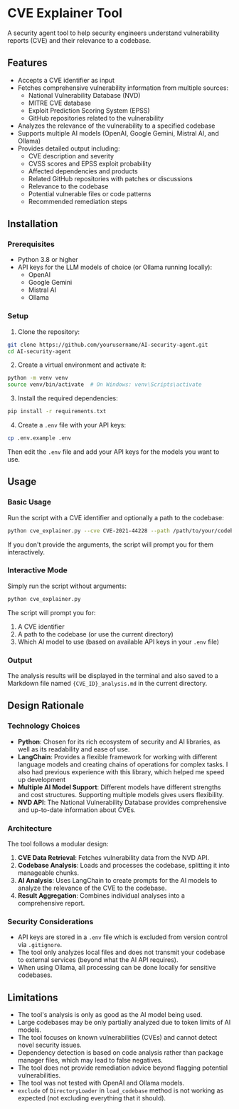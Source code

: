 # CVE Explainer Tool

A security agent tool to help security engineers understand vulnerability reports (CVE) and their relevance to a codebase.

## Features

- Accepts a CVE identifier as input
- Fetches comprehensive vulnerability information from multiple sources:
  - National Vulnerability Database (NVD)
  - MITRE CVE database
  - Exploit Prediction Scoring System (EPSS)
  - GitHub repositories related to the vulnerability
- Analyzes the relevance of the vulnerability to a specified codebase
- Supports multiple AI models (OpenAI, Google Gemini, Mistral AI, and Ollama)
- Provides detailed output including:
  - CVE description and severity
  - CVSS scores and EPSS exploit probability
  - Affected dependencies and products
  - Related GitHub repositories with patches or discussions
  - Relevance to the codebase
  - Potential vulnerable files or code patterns
  - Recommended remediation steps

## Installation

### Prerequisites

- Python 3.8 or higher
- API keys for the LLM models of choice (or Ollama running locally):
  - OpenAI
  - Google Gemini
  - Mistral AI
  - Ollama

### Setup

1. Clone the repository:

```bash
git clone https://github.com/yourusername/AI-security-agent.git
cd AI-security-agent
```

2. Create a virtual environment and activate it:

```bash
python -m venv venv
source venv/bin/activate  # On Windows: venv\Scripts\activate
```

3. Install the required dependencies:

```bash
pip install -r requirements.txt
```

4. Create a `.env` file with your API keys:

```bash
cp .env.example .env
```

Then edit the `.env` file and add your API keys for the models you want to use.

## Usage

### Basic Usage

Run the script with a CVE identifier and optionally a path to the codebase:

```bash
python cve_explainer.py --cve CVE-2021-44228 --path /path/to/your/codebase
```

If you don't provide the arguments, the script will prompt you for them interactively.

### Interactive Mode

Simply run the script without arguments:

```bash
python cve_explainer.py
```

The script will prompt you for:
1. A CVE identifier
2. A path to the codebase (or use the current directory)
3. Which AI model to use (based on available API keys in your `.env` file)

### Output

The analysis results will be displayed in the terminal and also saved to a Markdown file named `{CVE_ID}_analysis.md` in the current directory.

## Design Rationale

### Technology Choices

- **Python**: Chosen for its rich ecosystem of security and AI libraries, as well as its readability and ease of use.
- **LangChain**: Provides a flexible framework for working with different language models and creating chains of operations for complex tasks. I also had previous experience with this library, which helped me speed up development
- **Multiple AI Model Support**: Different models have different strengths and cost structures. Supporting multiple models gives users flexibility.
- **NVD API**: The National Vulnerability Database provides comprehensive and up-to-date information about CVEs.

### Architecture

The tool follows a modular design:

1. **CVE Data Retrieval**: Fetches vulnerability data from the NVD API.
2. **Codebase Analysis**: Loads and processes the codebase, splitting it into manageable chunks.
3. **AI Analysis**: Uses LangChain to create prompts for the AI models to analyze the relevance of the CVE to the codebase.
4. **Result Aggregation**: Combines individual analyses into a comprehensive report.

### Security Considerations

- API keys are stored in a `.env` file which is excluded from version control via `.gitignore`.
- The tool only analyzes local files and does not transmit your codebase to external services (beyond what the AI API requires).
- When using Ollama, all processing can be done locally for sensitive codebases.

## Limitations

- The tool's analysis is only as good as the AI model being used.
- Large codebases may be only partially analyzed due to token limits of AI models.
- The tool focuses on known vulnerabilities (CVEs) and cannot detect novel security issues.
- Dependency detection is based on code analysis rather than package manager files, which may lead to false negatives.
- The tool does not provide remediation advice beyond flagging potential vulnerabilities.
- The tool was not tested with OpenAI and Ollama models.
- `exclude` of `DirectoryLoader` in `load_codebase` method is not working as expected (not excluding everything that it should).
